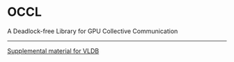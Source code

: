# OCCL
A Deadlock-free Library for GPU Collective Communication

---

[Supplemental material for VLDB](/README_vldb.md)
